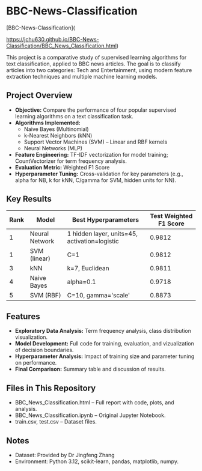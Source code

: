 # BBC-News-Classification

[BBC-News-Classification](

https://jchu630.github.io/BBC-News-Classification/BBC_News_Classification.html)


This project is a comparative study of supervised learning algorithms for text classification, applied to BBC news articles. The goal is to classify articles into two categories: Tech and Entertainment, using modern feature extraction techniques and multiple machine learning models.

## Project Overview

- **Objective:** Compare the performance of four popular supervised learning algorithms on a text classification task.
- **Algorithms Implemented:**
  - Naive Bayes (Multinomial)
  - k-Nearest Neighbors (kNN)
  - Support Vector Machines (SVM) – Linear and RBF kernels
  - Neural Networks (MLP)
- **Feature Engineering:** TF-IDF vectorization for model training; CountVectorizer for term frequency analysis.
- **Evaluation Metric:** Weighted F1 Score
- **Hyperparameter Tuning:** Cross-validation for key parameters (e.g., alpha for NB, k for kNN, C/gamma for SVM, hidden units for NN).

## Key Results

| Rank | Model | Best Hyperparameters | Test Weighted F1 Score | 
| --- | --- | --- | --- | 
| 1 | Neural Network | 1 hidden layer, units=45, activation=logistic | 0.9812 |
| 1 | SVM (linear) | C=1 | 0.9812 |
| 3 | kNN | k=7, Euclidean | 0.9811 |
| 4 | Naive Bayes | alpha=0.1 | 0.9718 |
| 5 | SVM (RBF) | C=10, gamma='scale' | 0.8873 |

## Features

- **Exploratory Data Analysis:** Term frequency analysis, class distribution visualization.
- **Model Development:** Full code for training, evaluation, and vizualization of decision boundaries.
- **Hyperparameter Analysis:** Impact of training size and parameter tuning on performance.
- **Final Comparison:** Summary table and discussion of results.

## Files in This Repository

- BBC_News_Classification.html – Full report with code, plots, and analysis.
- BBC_News_Classification.ipynb – Original Jupyter Notebook.
- train.csv, test.csv – Dataset files.

## Notes

- Dataset: Provided by Dr Jingfeng Zhang
- Environment: Python 3.12, scikit-learn, pandas, matplotlib, numpy.
